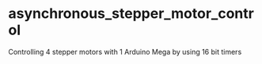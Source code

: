 # asynchronous_stepper_motor_control
Controlling 4 stepper motors with 1 Arduino Mega by using 16 bit timers
